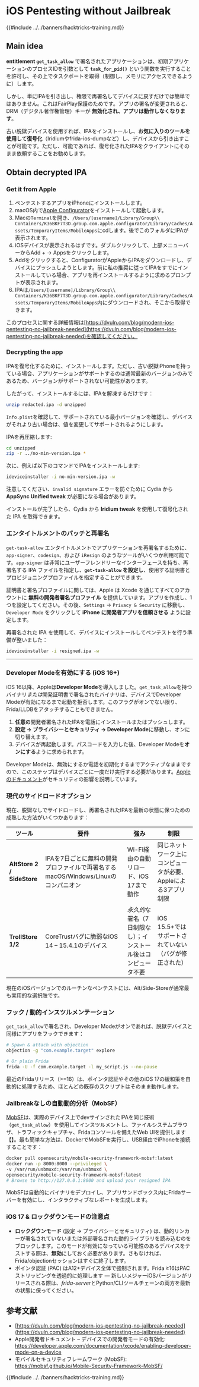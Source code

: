 # iOS Pentesting without Jailbreak

{{#include ../../banners/hacktricks-training.md}}

## Main idea

**entitlement `get_task_allow`** で署名されたアプリケーションは、初期アプリケーションのプロセスIDを引数として **`task_for_pid()`** という関数を実行することを許可し、その上でタスクポートを取得（制御し、メモリにアクセスできるように）します。

しかし、単にIPAを引き出し、権限で再署名してデバイスに戻すだけでは簡単ではありません。これはFairPlay保護のためです。アプリの署名が変更されると、DRM（デジタル著作権管理）キーが **無効化され、アプリは動作しなくなります**。

古い脱獄デバイスを使用すれば、IPAをインストールし、**お気に入りのツールを使用して復号化**（Iridiumやfrida-ios-dumpなど）し、デバイスから引き出すことが可能です。ただし、可能であれば、復号化されたIPAをクライアントにそのまま依頼することをお勧めします。

## Obtain decrypted IPA

### Get it from Apple

1. ペンテストするアプリをiPhoneにインストールします。
2. macOS内で[Apple Configurator](https://apps.apple.com/au/app/apple-configurator/id1037126344?mt=12)をインストールして起動します。
3. Macの`Terminal`を開き、`/Users/[username]/Library/Group\\ Containers/K36BKF7T3D.group.com.apple.configurator/Library/Caches/Assets/TemporaryItems/MobileApps`にcdします。後でこのフォルダにIPAが表示されます。
4. iOSデバイスが表示されるはずです。ダブルクリックして、上部メニューバーからAdd + → Appsをクリックします。
5. Addをクリックすると、ConfiguratorがAppleからIPAをダウンロードし、デバイスにプッシュしようとします。前に私の推奨に従ってIPAをすでにインストールしている場合、アプリを再インストールするように求めるプロンプトが表示されます。
6. IPAは`/Users/[username]/Library/Group\\ Containers/K36BKF7T3D.group.com.apple.configurator/Library/Caches/Assets/TemporaryItems/MobileApps`内にダウンロードされ、そこから取得できます。

このプロセスに関する詳細情報は[https://dvuln.com/blog/modern-ios-pentesting-no-jailbreak-needed](https://dvuln.com/blog/modern-ios-pentesting-no-jailbreak-needed)を確認してください。

### Decrypting the app

IPAを復号化するために、インストールします。ただし、古い脱獄iPhoneを持っている場合、アプリケーションがサポートするのは通常最新のバージョンのみであるため、バージョンがサポートされない可能性があります。

したがって、インストールするには、IPAを解凍するだけです：
```bash
unzip redacted.ipa -d unzipped
```
`Info.plist`を確認して、サポートされている最小バージョンを確認し、デバイスがそれより古い場合は、値を変更してサポートされるようにします。

IPAを再圧縮します:
```bash
cd unzipped
zip -r ../no-min-version.ipa *
```
次に、例えば以下のコマンドでIPAをインストールします:
```bash
ideviceinstaller -i no-min-version.ipa -w
```
注意してください、`invalid signature` エラーを防ぐために Cydia から **AppSync Unified tweak** が必要になる場合があります。

インストールが完了したら、Cydia から **Iridium tweak** を使用して復号化された IPA を取得できます。

### エンタイトルメントのパッチと再署名

`get-task-allow` エンタイトルメントでアプリケーションを再署名するために、`app-signer`、`codesign`、および `iResign` のようなツールがいくつか利用可能です。`app-signer` は非常にユーザーフレンドリーなインターフェースを持ち、再署名する IPA ファイルを指定し、**`get-task-allow` を設定し**、使用する証明書とプロビジョニングプロファイルを指定することができます。

証明書と署名プロファイルに関しては、Apple は Xcode を通じてすべてのアカウントに **無料の開発者署名プロファイル** を提供しています。アプリを作成し、1つを設定してください。その後、`Settings` → `Privacy & Security` に移動し、`Developer Mode` をクリックして **iPhone に開発者アプリを信頼させる** ように設定します。

再署名された IPA を使用して、デバイスにインストールしてペンテストを行う準備が整いました：
```bash
ideviceinstaller -i resigned.ipa -w
```
---

### Developer Modeを有効にする (iOS 16+)

iOS 16以降、Appleは**Developer Mode**を導入しました。`get_task_allow`を持つバイナリ*または*開発証明書で署名されたバイナリは、デバイスでDeveloper Modeが有効になるまで起動を拒否します。このフラグがオンでない限り、Frida/LLDBをアタッチすることもできません。

1. **任意の**開発者署名されたIPAを電話にインストールまたはプッシュします。
2. **設定 → プライバシーとセキュリティ → Developer Mode**に移動し、オンに切り替えます。
3. デバイスが再起動します。パスコードを入力した後、Developer Modeを**オンにする**ように求められます。

Developer Modeは、無効にするか電話を初期化するまでアクティブなままですので、このステップはデバイスごとに一度だけ実行する必要があります。[Appleのドキュメント](https://developer.apple.com/documentation/xcode/enabling-developer-mode-on-a-device)がセキュリティの影響を説明しています。

### 現代のサイドロードオプション

現在、脱獄なしでサイドロードし、再署名されたIPAを最新の状態に保つための成熟した方法がいくつかあります：

| ツール | 要件 | 強み | 制限 |
|------|--------------|-----------|-------------|
| **AltStore 2 / SideStore** | IPAを7日ごとに無料の開発プロファイルで再署名するmacOS/Windows/Linuxのコンパニオン | Wi-Fi経由の自動リロード、iOS 17まで動作 | 同じネットワーク上にコンピュータが必要、Appleによる3アプリ制限 |
| **TrollStore 1/2** | CoreTrustバグに脆弱なiOS 14 – 15.4.1のデバイス | *永久的*な署名（7日制限なし）；インストール後はコンピュータ不要 | iOS 15.5+ではサポートされていない（バグが修正された） |

現在のiOSバージョンでのルーチンなペンテストには、Alt/Side-Storeが通常最も実用的な選択肢です。

### フック / 動的インスツルメンテーション

`get_task_allow`で署名され、Developer Modeがオンであれば、脱獄デバイスと同様にアプリをフックできます：
```bash
# Spawn & attach with objection
objection -g "com.example.target" explore

# Or plain Frida
frida -U -f com.example.target -l my_script.js --no-pause
```
最近のFridaリリース（>=16）は、ポインタ認証やその他のiOS 17の緩和策を自動的に処理するため、ほとんどの既存のスクリプトはそのまま動作します。

### Jailbreakなしの自動動的分析（MobSF）

[MobSF](https://mobsf.github.io/Mobile-Security-Framework-MobSF/)は、実際のデバイス上でdevサインされたIPAを同じ技術（`get_task_allow`）を使用してインスツルメントし、ファイルシステムブラウザ、トラフィックキャプチャ、Fridaコンソールを備えたWeb UIを提供します【】。最も簡単な方法は、DockerでMobSFを実行し、USB経由でiPhoneを接続することです：
```bash
docker pull opensecurity/mobile-security-framework-mobsf:latest
docker run -p 8000:8000 --privileged \
-v /var/run/usbmuxd:/var/run/usbmuxd \
opensecurity/mobile-security-framework-mobsf:latest
# Browse to http://127.0.0.1:8000 and upload your resigned IPA
```
MobSFは自動的にバイナリをデプロイし、アプリサンドボックス内にFridaサーバーを有効にし、インタラクティブなレポートを生成します。

### iOS 17 & ロックダウンモードの注意点

* **ロックダウンモード** (設定 → プライバシーとセキュリティ) は、動的リンカーが署名されていないまたは外部署名された動的ライブラリを読み込むのをブロックします。このモードが有効になっている可能性のあるデバイスをテストする際は、**無効**にしておく必要があります。さもなければ、Frida/objectionセッションはすぐに終了します。
* ポインタ認証 (PAC) はA12+デバイス全体で強制されます。Frida ≥16はPACストリッピングを透過的に処理します — 新しいメジャーiOSバージョンがリリースされる際は、*frida-server*とPython/CLIツールチェーンの両方を最新の状態に保ってください。

## 参考文献

- [https://dvuln.com/blog/modern-ios-pentesting-no-jailbreak-needed](https://dvuln.com/blog/modern-ios-pentesting-no-jailbreak-needed)
- Apple開発者ドキュメント – デバイスでの開発者モードの有効化: <https://developer.apple.com/documentation/xcode/enabling-developer-mode-on-a-device>
- モバイルセキュリティフレームワーク (MobSF): <https://mobsf.github.io/Mobile-Security-Framework-MobSF/>

{{#include ../../banners/hacktricks-training.md}}

